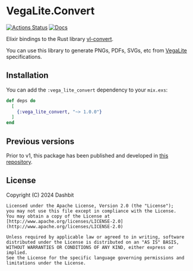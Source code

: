 # VegaLite.Convert

[![Actions
Status](https://github.com/livebook-dev/vega_lite_convert/workflows/Test/badge.svg)](https://github.com/livebook-dev/vega_lite_convert/actions)
[![Docs](https://img.shields.io/badge/docs-gray.svg)](https://hexdocs.pm/vega_lite_convert)

Elixir bindings to the Rust library [vl-convert](https://github.com/vega/vl-convert).

You can use this library to generate PNGs, PDFs, SVGs, etc from [VegaLite](https://github.com/livebook-dev/vega_lite) specifications.

## Installation

You can add the `:vega_lite_convert` dependency to your `mix.exs`:

```elixir
def deps do
  [
    {:vega_lite_convert, "~> 1.0.0"}
  ]
end
```

## Previous versions

Prior to v1, this package has been published and developed in [this repository](https://github.com/simonprev/vega_lite_convert).

## License

Copyright (C) 2024 Dashbit

    Licensed under the Apache License, Version 2.0 (the "License");
    you may not use this file except in compliance with the License.
    You may obtain a copy of the License at [http://www.apache.org/licenses/LICENSE-2.0](http://www.apache.org/licenses/LICENSE-2.0)

    Unless required by applicable law or agreed to in writing, software
    distributed under the License is distributed on an "AS IS" BASIS,
    WITHOUT WARRANTIES OR CONDITIONS OF ANY KIND, either express or implied.
    See the License for the specific language governing permissions and
    limitations under the License.
